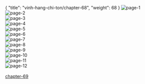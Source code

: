 { "title": "vinh-hang-chi-ton/chapter-68", "weight": 68 }
<img src="vinh-hang-chi-ton_0068_01-8e953d17eb1a5b299b559aa09a7ae6b7.webp" alt="page-1" origin="http://storage.fshare.vn/Test-vechai/1515299288-Vinh-Hang-Chi-Ton-Chapter-68-Tieng-viet-hamtruyencom-ve-chai-02.jpg"><br/>
<img src="vinh-hang-chi-ton_0068_02-1f50ad3ef5d0be390385d26452d47a6e.webp" alt="page-2" origin="http://storage.fshare.vn/Test-vechai/1515299288-Vinh-Hang-Chi-Ton-Chapter-68-Tieng-viet-hamtruyencom-ve-chai-03.jpg"><br/>
<img src="vinh-hang-chi-ton_0068_03-447af2ea9f7e21697383662ed47381a4.webp" alt="page-3" origin="http://storage.fshare.vn/Test-vechai/1515299288-Vinh-Hang-Chi-Ton-Chapter-68-Tieng-viet-hamtruyencom-ve-chai-04.jpg"><br/>
<img src="vinh-hang-chi-ton_0068_04-6ea7719fda5713e943ad86bd8f299db6.webp" alt="page-4" origin="http://storage.fshare.vn/Test-vechai/1515299288-Vinh-Hang-Chi-Ton-Chapter-68-Tieng-viet-hamtruyencom-ve-chai-05.jpg"><br/>
<img src="vinh-hang-chi-ton_0068_05-efa93fbe5de1b084c2b723e678072c09.webp" alt="page-5" origin="http://storage.fshare.vn/Test-vechai/1515299288-Vinh-Hang-Chi-Ton-Chapter-68-Tieng-viet-hamtruyencom-ve-chai-06.jpg"><br/>
<img src="http://adx.kul.vn/www/delivery/avw.php?zoneid=263&amp;cb=1524455622&amp;n=af995ff0" alt="page-6" origin="http://adx.kul.vn/www/delivery/avw.php?zoneid=263&amp;cb=1524455622&amp;n=af995ff0"><br/>
<img src="vinh-hang-chi-ton_0068_07-104132f01546395ea6e6201fd82568f2.webp" alt="page-7" origin="http://storage.fshare.vn/Test-vechai/1515299288-Vinh-Hang-Chi-Ton-Chapter-68-Tieng-viet-hamtruyencom-ve-chai-07.jpg"><br/>
<img src="vinh-hang-chi-ton_0068_08-7f897e373fb3666e1ecc5962c632beb7.webp" alt="page-8" origin="http://storage.fshare.vn/Test-vechai/1515299288-Vinh-Hang-Chi-Ton-Chapter-68-Tieng-viet-hamtruyencom-ve-chai-08.jpg"><br/>
<img src="vinh-hang-chi-ton_0068_09-e745dd6f50e22a56fefeee0ac46a94ae.webp" alt="page-9" origin="http://storage.fshare.vn/Test-vechai/1515299288-Vinh-Hang-Chi-Ton-Chapter-68-Tieng-viet-hamtruyencom-ve-chai-09.jpg"><br/>
<img src="vinh-hang-chi-ton_0068_10-02b6f6cb7cbc4167aa2936d6add62f4f.webp" alt="page-10" origin="http://storage.fshare.vn/Test-vechai/1515299288-Vinh-Hang-Chi-Ton-Chapter-68-Tieng-viet-hamtruyencom-ve-chai-10.jpg"><br/>
<img src="vinh-hang-chi-ton_0068_11-d1471d503517c8a79db2c51abcaf2720.webp" alt="page-11" origin="http://storage.fshare.vn/Test-vechai/1515299288-Vinh-Hang-Chi-Ton-Chapter-68-Tieng-viet-hamtruyencom-ve-chai-11.jpg"><br/>
<img src="vinh-hang-chi-ton_0068_12-cf81679bab29578d5c1e1e156ed48d7b.webp" alt="page-12" origin="http://storage.fshare.vn/Test-vechai/1515299288-Vinh-Hang-Chi-Ton-Chapter-68-Tieng-viet-hamtruyencom-ve-chai-12.jpg"><br/>
<br/><a class="nextchap" href="/vinh-hang-chi-ton/chapter-69">chapter-69</a>
